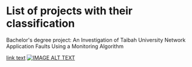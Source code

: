 # List of projects with their classification
Bachelor's degree project:
An Investigation of Taibah University Network Application Faults Using a Monitoring Algorithm

[link text](https://www.youtube.com/watch?v=BNCBGkdswC8 "An Investigation of Taibah University Network Application Faults Using a Monitoring Algorithm")
[![IMAGE ALT TEXT](https://pbs.twimg.com/media/E0gaI62WYAE3Ngw?format=jpg&name=4096x4096)](http://www.youtube.com/watch?v=https://www.youtube.com/watch?v=BNCBGkdswC8 "An Investigation of Taibah University Network Application Faults Using a Monitoring Algorithm")

